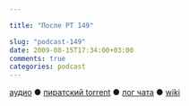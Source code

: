 ```yaml
---

title: "После РТ 149"

slug: "podcast-149"
date: 2009-08-15T17:34:00+03:00
comments: true
categories: podcast
---
```

[аудио](http://cdn.radio-t.com/rt149post.mp3) ● [пиратский torrent](http://pirates.radio-t.com/torrents/rt149post.mp3.torrent) ● [лог чата](http://chat.radio-t.com/logs/radio-t-149.html) ● [wiki](http://wiki.radio-t.com/%D0%9F%D0%BE%D1%81%D0%BB%D0%B5_%D0%A0%D0%A2_149)<audio src="http://cdn.radio-t.com/rt149post.mp3" preload="none">
